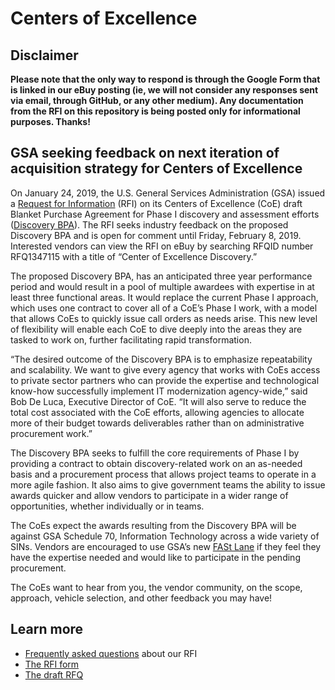 # Centers of Excellence

## Disclaimer

**Please note that the only way to respond is through the Google Form that is linked in our eBuy posting (ie, we will not consider any responses sent via email, through GitHub, or any other medium). Any documentation from the RFI on this repository is being posted only for informational purposes. Thanks!**

## GSA seeking feedback on next iteration of acquisition strategy for Centers of Excellence

On January 24, 2019, the U.S. General Services Administration (GSA) issued a [Request for Information](RFI.md) (RFI) on its Centers of Excellence (CoE) draft Blanket Purchase Agreement for Phase I discovery and assessment efforts ([Discovery BPA](Draft-RFQ.md)). The RFI seeks industry feedback on the proposed Discovery BPA and is open for comment until Friday, February 8, 2019. Interested vendors can view the RFI on eBuy by searching RFQID number RFQ1347115 with a title of “Center of Excellence Discovery.”

The proposed Discovery BPA, has an anticipated three year performance period and would result in a pool of multiple awardees with expertise in at least three functional areas. It would replace the current Phase I approach, which uses one contract to cover all of a CoE’s Phase I work, with a model that allows CoEs to quickly issue call orders as needs arise. This new level of flexibility will enable each CoE to dive deeply into the areas they are tasked to work on, further facilitating rapid transformation.

“The desired outcome of the Discovery BPA is to emphasize repeatability and scalability. We want to give every agency that works with CoEs access to private sector partners who can provide the expertise and technological know-how successfully implement IT modernization agency-wide,” said Bob De Luca, Executive Director of CoE. “It will also serve to reduce the total cost associated with the CoE efforts, allowing agencies to allocate more of their budget towards deliverables rather than on administrative procurement work.”

The Discovery BPA seeks to fulfill the core requirements of Phase I by providing a contract to obtain discovery-related work on an as-needed basis and a procurement process that allows project teams to operate in a more agile fashion. It also aims to give government teams the ability to issue awards quicker and allow vendors to participate in a wider range of opportunities, whether individually or in teams.

The CoEs expect the awards resulting from the Discovery BPA will be against GSA Schedule 70, Information Technology across a wide variety of SINs. Vendors are encouraged to use GSA’s new [FASt Lane](https://www.gsa.gov/technology/technology-purchasing-programs/it-schedule-70/sell-through-it-schedule-70/making-it-easier-fast-lane) if they feel they have the expertise needed and would like to participate in the pending procurement.

The CoEs want to hear from you, the vendor community, on the scope, approach, vehicle selection, and other feedback you may have!

## Learn more

* [Frequently asked questions](FAQ.md) about our RFI
* [The RFI form](RFI.pdf)
* [The draft RFQ](Draft-RFQ.pdf)
